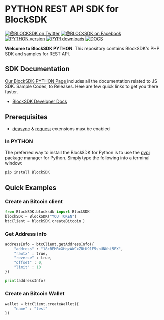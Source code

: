 # PYTHON REST API SDK for BlockSDK
[![@BLOCKSDK on Twitter](https://img.shields.io/badge/twitter-%40BLOCKSDK-blue.svg)](https://twitter.com/BlockSdk1)
[![@BLOCKSDK on Facebook](https://img.shields.io/badge/facebook-%40BLOCKSDK-blue.svg)](https://www.facebook.com/blocksdk)
[![PYTHON version](https://img.shields.io/pypi/v/BlockSDK.svg)](https://pypi.python.org/pypi/BlockSDK)
[![PYPI downloads](https://img.shields.io/pypi/pyversions/BlockSDK.svg)](https://pypi.python.org/pypi/BlockSDK)
[![DOCS](https://readthedocs.org/projects/sagemaker/badge/?version=stable)](https://docs-v2.blocksdk.com/)

__Welcome to BlockSDK PYTHON__. This repository contains BlockSDK's PHP SDK and samples for REST API.

## SDK Documentation
[ Our BlockSDK-PYTHON Page ](https://docs.blocksdk.com/) includes all the documentation related to JS SDK. Sample Codes, to Releases. Here are few quick links to get you there faster.
* [ BlockSDK Developer Docs]

## Prerequisites

   - [deasync](https://www.npmjs.com/package/deasync) & [request](https://www.npmjs.com/package/request) extensions must be enabled
   
### In PYTHON

The preferred way to install the BlockSDK for Python is to use the
[pypi](https://pypi.org/) package manager for Python. Simply type the following
into a terminal window:

```sh
pip install BlockSDK
```

## Quick Examples
### Create an Bitcoin client
```python
from BlockSDK.blocksdk import BlockSDK
blockSDK = BlockSDK("YOU TOKEN")
btcClient = blockSDK.createBitcoin()
```
### Get Address info
```python
addressInfo = btcClient.getAddressInfo({
    "address" : "18cBEMRxXHqzWWCxZNtU91F5sbUNKhL5PX",
    "rawtx" : true,
    "reverse" : true,
    "offset" : 0,
    "limit" : 10
})

print(addressInfo)
```

### Create an Bitcoin Wallet
```python
wallet = btcClient.createWallet({
    "name" : "test"
})
```

[install-packagist]: https://packagist.org/packages/block-chen/blocksdk-php
[npm]:(http://npmjs.org)
[packagist]: http://packagist.org
[BlockSDK Developer Docs]: https://docs.blocksdk.com
